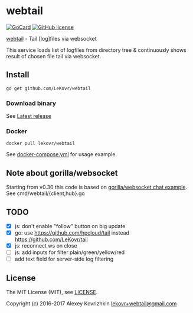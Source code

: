 
webtail
=======

[![GoCard][1]][2]
[![GitHub license][3]][4]

[1]: https://goreportcard.com/badge/LeKovr/webtail
[2]: https://goreportcard.com/report/github.com/LeKovr/webtail
[3]: https://img.shields.io/badge/license-MIT-blue.svg
[4]: LICENSE

[webtail](https://github.com/LeKovr/webtail) - Tail [log]files via websocket

This service loads list of logfiles from directory tree & continuously shows result of chosen file tail via websocket.

## Install

```
go get github.com/LeKovr/webtail
```

### Download binary

See [Latest release](https://github.com/LeKovr/webtail/releases/latest)

### Docker

```
docker pull lekovr/webtail
```

See [docker-compose.yml](docker-compose.yml) for usage example.

## Note about gorilla/websocket

Starting from v0.30 this code is based on [gorilla/websocket chat example](https://github.com/gorilla/websocket/tree/master/examples/chat). See cmd/webtail/{client,hub}.go

## TODO

* [x] js: don't enable "follow" button on big update
* [x] go: use https://github.com/hpcloud/tail instead https://github.com/LeKovr/tail
* [x] js: reconnect ws on close
* [ ] js: add inputs for filter plain/green/yellow/red
* [ ] add text field for server-side log filtering

## License

The MIT License (MIT), see [LICENSE](LICENSE).

Copyright (c) 2016-2017 Alexey Kovrizhkin <lekovr+webtail@gmail.com>
